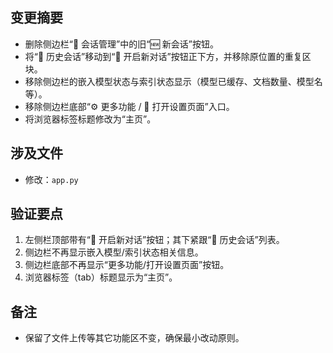 ## 变更摘要

- 删除侧边栏“💬 会话管理”中的旧“🆕 新会话”按钮。
- 将“📜 历史会话”移动到“💬 开启新对话”按钮正下方，并移除原位置的重复区块。
- 移除侧边栏的嵌入模型状态与索引状态显示（模型已缓存、文档数量、模型名等）。
- 移除侧边栏底部“⚙️ 更多功能 / 🔧 打开设置页面”入口。
- 将浏览器标签标题修改为“主页”。

## 涉及文件

- 修改：`app.py`

## 验证要点

1. 左侧栏顶部带有“💬 开启新对话”按钮；其下紧跟“📜 历史会话”列表。
2. 侧边栏不再显示嵌入模型/索引状态相关信息。
3. 侧边栏底部不再显示“更多功能/打开设置页面”按钮。
4. 浏览器标签（tab）标题显示为“主页”。

## 备注

- 保留了文件上传等其它功能区不变，确保最小改动原则。
